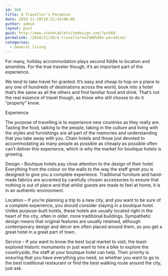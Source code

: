 ```yaml
---
id: 568
title: A Traveller’s Paradise
date: 2010-11-20T10:22:43+00:00
author: admin
layout: post
guid: http://www.stonetabletsitedesign.com/?p=568
permalink: /2010/11/20/a-traveller%e2%80%99s-paradise/
categories:
  - General living
---
```

For many, holiday accommodation plays second fiddle to location and amenities. For the true traveler though, it’s an important part of the experience.

We tend to take travel for granted. It’s easy and cheap to hop on a plane to any one of hundreds of destinations across the world, book into a hotel that’s the same as all the others and find familiar food and drink. That’s not the real essence of travel though, as those who still choose to do it “properly” know.

Experience

The purpose of travelling is to experience new countries as they really are. Tasting the food, talking to the people, taking in the culture and living with the styles and furnishings are all part of the memories and understanding that you take away with you. Chain hotels and those just devoted to accommodating as many people as possible as cheaply as possible often can’t deliver this experience, which is why the market for boutique hotels is growing.

Design – Boutique hotels pay close attention to the design of their hotel. Everything from the colour on the walls to the way the staff greet you is designed to give you a complete experience. Traditional furniture and hand-made fabrics are accented by carefully chosen accessories to ensure that nothing is out of place and that whilst guests are made to feel at home, it is in an authentic environment.

Location – If you’re planning a trip to a new city, and you want to be sure of a complete experience, you should consider staying in a boutique hotel. Unlike purpose-built hotels, these hotels are usually located right in the heart of the city, often in older, more traditional buildings. Sympathetic design means that original features are usually retained, although contemporary design and décor are often placed around them, so you get a great hotel in a great part of town.

Service – If you want to know the best local market to visit, the least-explored historic monuments or just want to hire a bike to explore the countryside, the staff at your boutique hotel can help. Their priority is ensuring that you have everything you need, so whether you want to go to the best traditional restaurant or find the best walking route around the city, just ask.